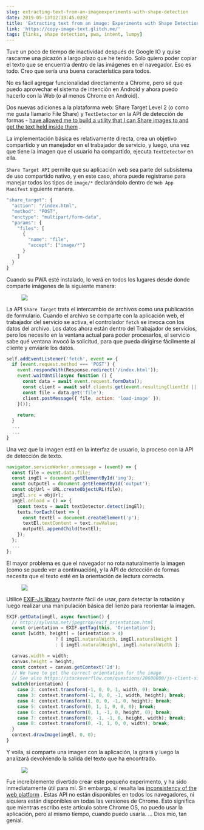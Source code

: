 ```yaml
---
slug: extracting-text-from-an-imageexperiments-with-shape-detection
date: 2019-05-13T12:39:45.039Z
title: 'Extracting text from an image: Experiments with Shape Detection'
link: 'https://copy-image-text.glitch.me/'
tags: [links, shape detection, pwa, intent, lumpy]
---
```

Tuve un poco de tiempo de inactividad después de Google IO y quise rascarme una picazón a largo plazo que he tenido. Solo quiero poder copiar el texto que se encuentra dentro de las imágenes en el navegador. Eso es todo. Creo que sería una buena característica para todos.

No es fácil agregar funcionalidad directamente a Chrome, pero sé que puedo aprovechar el sistema de intención en Android y ahora puedo hacerlo con la Web (o al menos Chrome en Android).

Dos nuevas adiciones a la plataforma web: Share Target Level 2 (o como me gusta llamarlo File Share) y `TextDetector` en la API de detección de formas - [have allowed me to build a utility that I can Share images to and get the text held inside them](https://copy-image-text.glitch.me/) .

La implementación básica es relativamente directa, crea un objetivo compartido y un manejador en el trabajador de servicio, y luego, una vez que tiene la imagen que el usuario ha compartido, ejecuta `TextDetector` en ella.

`Share Target API` permite que su aplicación web sea parte del subsistema de uso compartido nativo, y en este caso, ahora puede registrarse para manejar todos los tipos de `image/*` declarándolo dentro de `Web App Manifest` siguiente manera.

```javascript
"share_target": {
  "action": "/index.html",
  "method": "POST",
  "enctype": "multipart/form-data",
  "params": {
    "files": [
      {
        "name": "file",
        "accept": ["image/*"]
      }
    ]
  }
}
```

Cuando su PWA esté instalado, lo verá en todos los lugares desde donde comparte imágenes de la siguiente manera:

<figure><img src="/images/2019-05-13-extracting-text-from-an-imageexperiments-with-shape-detection-0.jpeg"></figure>

La API `Share Target` trata el intercambio de archivos como una publicación de formulario. Cuando el archivo se comparte con la aplicación web, el trabajador del servicio se activa, el controlador `fetch` se invoca con los datos del archivo. Los datos ahora están dentro del Trabajador de servicios, pero los necesito en la ventana actual para poder procesarlos, el servicio sabe qué ventana invocó la solicitud, para que pueda dirigirse fácilmente al cliente y enviarle los datos.

```javascript
self.addEventListener('fetch', event => {
  if (event.request.method === 'POST') {
    event.respondWith(Response.redirect('/index.html'));
    event.waitUntil(async function () {
      const data = await event.request.formData();
      const client = await self.clients.get(event.resultingClientId || event.clientId);
      const file = data.get('file');
      client.postMessage({ file, action: 'load-image' });
    }());
    
    return;
  }
  ...
  ...
}

```

Una vez que la imagen está en la interfaz de usuario, la proceso con la API de detección de texto.

```javascript
navigator.serviceWorker.onmessage = (event) => {  
  const file = event.data.file;
  const imgEl = document.getElementById('img');
  const outputEl = document.getElementById('output');
  const objUrl = URL.createObjectURL(file);
  imgEl.src = objUrl;
  imgEl.onload = () => {
    const texts = await textDetector.detect(imgEl);
    texts.forEach(text => {
      const textEl = document.createElement('p');
      textEl.textContent = text.rawValue;
      outputEl.appendChild(textEl);
    });
  };
  ...
};
```

El mayor problema es que el navegador no rota naturalmente la imagen (como se puede ver a continuación), y la API de detección de formas necesita que el texto esté en la orientación de lectura correcta.

<figure><img src="/images/2019-05-13-extracting-text-from-an-imageexperiments-with-shape-detection-1.jpeg"></figure>

Utilicé [EXIF-Js library](https://github.com/exif-js/exif-js) bastante fácil de usar, para detectar la rotación y luego realizar una manipulación básica del lienzo para reorientar la imagen.

```javascript
EXIF.getData(imgEl, async function() {
  // http://sylvana.net/jpegcrop/exif_orientation.html
  const orientation = EXIF.getTag(this, 'Orientation');
  const [width, height] = (orientation > 4) 
                  ? [ imgEl.naturalWidth, imgEl.naturalHeight ]
                  : [ imgEl.naturalHeight, imgEl.naturalWidth ];

  canvas.width = width;
  canvas.height = height;
  const context = canvas.getContext('2d');
  // We have to get the correct orientation for the image
  // See also https://stackoverflow.com/questions/20600800/js-client-side-exif-orientation-rotate-and-mirror-jpeg-images
  switch(orientation) {
    case 2: context.transform(-1, 0, 0, 1, width, 0); break;
    case 3: context.transform(-1, 0, 0, -1, width, height); break;
    case 4: context.transform(1, 0, 0, -1, 0, height); break;
    case 5: context.transform(0, 1, 1, 0, 0, 0); break;
    case 6: context.transform(0, 1, -1, 0, height, 0); break;
    case 7: context.transform(0, -1, -1, 0, height, width); break;
    case 8: context.transform(0, -1, 1, 0, 0, width); break;
  }
  context.drawImage(imgEl, 0, 0);
}
```

Y voila, si comparte una imagen con la aplicación, la girará y luego la analizará devolviendo la salida del texto que ha encontrado.

<figure><img src="/images/2019-05-13-extracting-text-from-an-imageexperiments-with-shape-detection-2.jpeg"></figure>

Fue increíblemente divertido crear este pequeño experimento, y ha sido inmediatamente útil para mí. Sin embargo, sí resalta las [inconsistency of the web platform](/the-lumpy-web/) . Estas API no están disponibles en todos los navegadores, ni siquiera están disponibles en todas las versiones de Chrome. Esto significa que mientras escribo este artículo sobre Chrome OS, no puedo usar la aplicación, pero al mismo tiempo, cuando puedo usarla. ... Dios mío, tan genial.


